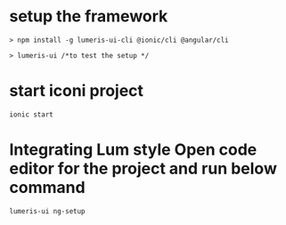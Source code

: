 # setup the framework
```
> npm install -g lumeris-ui-cli @ionic/cli @angular/cli

> lumeris-ui /*to test the setup */

```
# start iconi project

```
ionic start
```
# Integrating Lum style Open code editor for the project and run below command

```
lumeris-ui ng-setup
```
